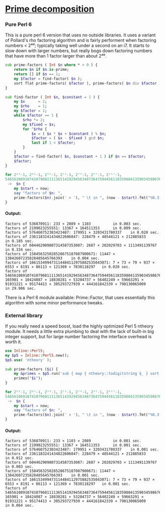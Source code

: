 [1]: https://rosettacode.org/wiki/Prime_decomposition

# [Prime decomposition][1]

### Pure Perl 6



This is a pure perl 6 version that uses no outside libraries. It uses a variant of Pollard's rho factoring algorithm and is fairly performent when factoring numbers &lt; 2⁸⁰; typically taking well under a second on an i7. It starts to slow down with larger numbers, but really bogs down factoring numbers that have more than 1 factor larger than about 2⁴⁰.

```raku
sub prime-factors ( Int $n where * > 0 ) {
    return $n if $n.is-prime;
    return [] if $n == 1;
    my $factor = find-factor( $n );
    sort flat prime-factors( $factor ), prime-factors( $n div $factor );
}
 
sub find-factor ( Int $n, $constant = 1 ) {
    my $x      = 2;
    my $rho    = 1;
    my $factor = 1;
    while $factor == 1 {
        $rho *= 2;
        my $fixed = $x;
        for ^$rho {
            $x = ( $x * $x + $constant ) % $n;
            $factor = ( $x - $fixed ) gcd $n;
            last if 1 < $factor;
        }
    }
    $factor = find-factor( $n, $constant + 1 ) if $n == $factor;
    $factor;
}
 
for 2²⁹-1, 2⁴¹-1, 2⁵⁹-1, 2⁷¹-1, 2⁷⁹-1, 2⁹⁷-1, 2¹¹⁷-1,
5465610891074107968111136514192945634873647594456118359804135903459867604844945580205745718497
 ->  $n {
    my $start = now;
    say "factors of $n: ",
    prime-factors($n).join(' × '), " \t in ", (now - $start).fmt("%0.3f"), " sec."
}
```

#### Output:
```
factors of 536870911: 233 × 2089 × 1103          in 0.003 sec.
factors of 2199023255551: 13367 × 164511353      in 0.009 sec.
factors of 576460752303423487: 179951 × 3203431780337    in 0.020 sec.
factors of 2361183241434822606847: 228479 × 48544121 × 212885833         in 0.185 sec.
factors of 604462909807314587353087: 2687 × 202029703 × 1113491139767    in 0.334 sec.
factors of 158456325028528675187087900671: 11447 × 13842607235828485645766393    in 0.004 sec.
factors of 166153499473114484112975882535043071: 7 × 73 × 79 × 937 × 6553 × 8191 × 86113 × 121369 × 7830118297   in 0.020 sec.
factors of 5465610891074107968111136514192945634873647594456118359804135903459867604844945580205745718497: 165901 × 10424087 × 18830281 × 53204737 × 56402249 × 59663291 × 91931221 × 95174413 × 305293727939 × 444161842339 × 790130065009      in 29.986 sec.
```


There is a Perl 6 module available: Prime::Factor, that uses essentially this algorithm with some minor performance tweaks.



### External library



If you really need a speed boost, load the highly optimized Perl 5 ntheory module. It needs a little extra plumbing to deal with the lack of built-in big integer support, but for large number factoring the interface overhead is worth it.

```raku
use Inline::Perl5;
my $p5 = Inline::Perl5.new();
$p5.use( 'ntheory' );
 
sub prime-factors ($i) {
    my &primes = $p5.run('sub { map { ntheory::todigitstring $_ } sort {$a <=> $b} ntheory::factor $_[0] }');
    primes("$i");
}
 
for 2²⁹-1, 2⁴¹-1, 2⁵⁹-1, 2⁷¹-1, 2⁷⁹-1, 2⁹⁷-1, 2¹¹⁷-1,
5465610891074107968111136514192945634873647594456118359804135903459867604844945580205745718497
 ->  $n {
    my $start = now;
    say "factors of $n: ",
    prime-factors($n).join(' × '), " \t in ", (now - $start).fmt("%0.3f"), " sec."
}
```

#### Output:
```
factors of 536870911: 233 × 1103 × 2089          in 0.001 sec.
factors of 2199023255551: 13367 × 164511353      in 0.001 sec.
factors of 576460752303423487: 179951 × 3203431780337    in 0.001 sec.
factors of 2361183241434822606847: 228479 × 48544121 × 212885833         in 0.012 sec.
factors of 604462909807314587353087: 2687 × 202029703 × 1113491139767    in 0.003 sec.
factors of 158456325028528675187087900671: 11447 × 13842607235828485645766393    in 0.001 sec.
factors of 166153499473114484112975882535043071: 7 × 73 × 79 × 937 × 6553 × 8191 × 86113 × 121369 × 7830118297   in 0.001 sec.
factors of 5465610891074107968111136514192945634873647594456118359804135903459867604844945580205745718497: 165901 × 10424087 × 18830281 × 53204737 × 56402249 × 59663291 × 91931221 × 95174413 × 305293727939 × 444161842339 × 790130065009      in 0.064 sec.
```
